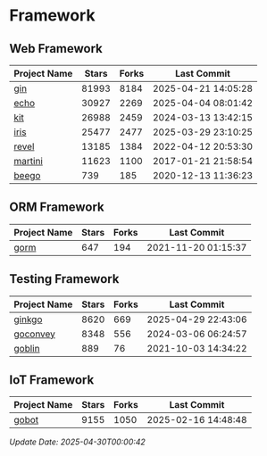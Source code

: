 # Framework

## Web Framework
| Project Name | Stars | Forks | Last Commit |
| ------------ | ----- | ----- | ----------- |
| [gin](https://github.com/gin-gonic/gin) | 81993 | 8184 | 2025-04-21 14:05:28 |
| [echo](https://github.com/labstack/echo) | 30927 | 2269 | 2025-04-04 08:01:42 |
| [kit](https://github.com/go-kit/kit) | 26988 | 2459 | 2024-03-13 13:42:15 |
| [iris](https://github.com/kataras/iris) | 25477 | 2477 | 2025-03-29 23:10:25 |
| [revel](https://github.com/revel/revel) | 13185 | 1384 | 2022-04-12 20:53:30 |
| [martini](https://github.com/go-martini/martini) | 11623 | 1100 | 2017-01-21 21:58:54 |
| [beego](https://github.com/astaxie/beego) | 739 | 185 | 2020-12-13 11:36:23 |

## ORM Framework
| Project Name | Stars | Forks | Last Commit |
| ------------ | ----- | ----- | ----------- |
| [gorm](https://github.com/jinzhu/gorm) | 647 | 194 | 2021-11-20 01:15:37 |

## Testing Framework
| Project Name | Stars | Forks | Last Commit |
| ------------ | ----- | ----- | ----------- |
| [ginkgo](https://github.com/onsi/ginkgo) | 8620 | 669 | 2025-04-29 22:43:06 |
| [goconvey](https://github.com/smartystreets/goconvey) | 8348 | 556 | 2024-03-06 06:24:57 |
| [goblin](https://github.com/franela/goblin) | 889 | 76 | 2021-10-03 14:34:22 |

## IoT Framework
| Project Name | Stars | Forks | Last Commit |
| ------------ | ----- | ----- | ----------- |
| [gobot](https://github.com/hybridgroup/gobot) | 9155 | 1050 | 2025-02-16 14:48:48 |

*Update Date: 2025-04-30T00:00:42*